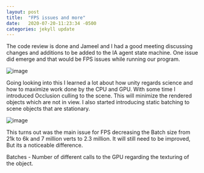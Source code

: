 ```yaml
---
layout: post
title:  "FPS issues and more"
date:   2020-07-20-11:23:34 -0500 
categories: jekyll update
---
```


The code review is done and Jameel and I had a good meeting discussing changes and additions to be added to the IA agent state machine. One issue did emerge and that would be FPS issues while running our program.

![image](/Research_Blog/assets/B_FPS.png)


Going looking into this I learned a lot about how unity regards science and how to maximize work done by the CPU and GPU. With some time I introduced Occlusion culling to the scene. This will minimize the rendered objects which are not in view. I also started introducing static batching to scene objects that are stationary.

![image](/Research_Blog/assets/After_FPS.png)

This turns out was the main issue for FPS decreasing the Batch size from 21k to 6k and 7 million verts to 2.3 million. It will still need to be improved, But its a noticeable difference. 

Batches - Number of different calls to the GPU regarding the texturing of the object.
 
